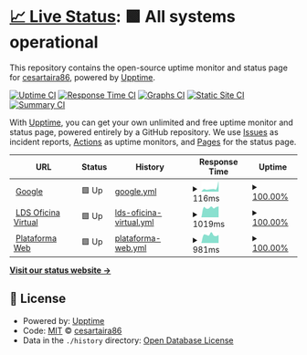 # [📈 Live Status](https://cesartaira86.github.io/upptime): <!--live status--> **🟩 All systems operational**

This repository contains the open-source uptime monitor and status page for [cesartaira86](https://cesartaira86.github.io/upptime), powered by [Upptime](https://github.com/upptime/upptime).

[![Uptime CI](https://github.com/cesartaira86/upptime/workflows/Uptime%20CI/badge.svg)](https://github.com/cesartaira86/upptime/actions?query=workflow%3A%22Uptime+CI%22)
[![Response Time CI](https://github.com/cesartaira86/upptime/workflows/Response%20Time%20CI/badge.svg)](https://github.com/cesartaira86/upptime/actions?query=workflow%3A%22Response+Time+CI%22)
[![Graphs CI](https://github.com/cesartaira86/upptime/workflows/Graphs%20CI/badge.svg)](https://github.com/cesartaira86/upptime/actions?query=workflow%3A%22Graphs+CI%22)
[![Static Site CI](https://github.com/cesartaira86/upptime/workflows/Static%20Site%20CI/badge.svg)](https://github.com/cesartaira86/upptime/actions?query=workflow%3A%22Static+Site+CI%22)
[![Summary CI](https://github.com/cesartaira86/upptime/workflows/Summary%20CI/badge.svg)](https://github.com/cesartaira86/upptime/actions?query=workflow%3A%22Summary+CI%22)

With [Upptime](https://upptime.js.org), you can get your own unlimited and free uptime monitor and status page, powered entirely by a GitHub repository. We use [Issues](https://github.com/cesartaira86/upptime/issues) as incident reports, [Actions](https://github.com/cesartaira86/upptime/actions) as uptime monitors, and [Pages](https://cesartaira86.github.io/upptime) for the status page.

<!--start: status pages-->
<!-- This summary is generated by Upptime (https://github.com/upptime/upptime) -->
<!-- Do not edit this manually, your changes will be overwritten -->
<!-- prettier-ignore -->
| URL | Status | History | Response Time | Uptime |
| --- | ------ | ------- | ------------- | ------ |
| <img alt="" src="https://icons.duckduckgo.com/ip3/www.google.com.ico" height="13"> [Google](https://www.google.com) | 🟩 Up | [google.yml](https://github.com/cesartaira86/upptime/commits/HEAD/history/google.yml) | <details><summary><img alt="Response time graph" src="./graphs/google/response-time-week.png" height="20"> 116ms</summary><br><a href="https://cesartaira86.github.io/upptime/history/google"><img alt="Response time 97" src="https://img.shields.io/endpoint?url=https%3A%2F%2Fraw.githubusercontent.com%2Fcesartaira86%2Fupptime%2FHEAD%2Fapi%2Fgoogle%2Fresponse-time.json"></a><br><a href="https://cesartaira86.github.io/upptime/history/google"><img alt="24-hour response time 356" src="https://img.shields.io/endpoint?url=https%3A%2F%2Fraw.githubusercontent.com%2Fcesartaira86%2Fupptime%2FHEAD%2Fapi%2Fgoogle%2Fresponse-time-day.json"></a><br><a href="https://cesartaira86.github.io/upptime/history/google"><img alt="7-day response time 116" src="https://img.shields.io/endpoint?url=https%3A%2F%2Fraw.githubusercontent.com%2Fcesartaira86%2Fupptime%2FHEAD%2Fapi%2Fgoogle%2Fresponse-time-week.json"></a><br><a href="https://cesartaira86.github.io/upptime/history/google"><img alt="30-day response time 107" src="https://img.shields.io/endpoint?url=https%3A%2F%2Fraw.githubusercontent.com%2Fcesartaira86%2Fupptime%2FHEAD%2Fapi%2Fgoogle%2Fresponse-time-month.json"></a><br><a href="https://cesartaira86.github.io/upptime/history/google"><img alt="1-year response time 96" src="https://img.shields.io/endpoint?url=https%3A%2F%2Fraw.githubusercontent.com%2Fcesartaira86%2Fupptime%2FHEAD%2Fapi%2Fgoogle%2Fresponse-time-year.json"></a></details> | <details><summary><a href="https://cesartaira86.github.io/upptime/history/google">100.00%</a></summary><a href="https://cesartaira86.github.io/upptime/history/google"><img alt="All-time uptime 100.00%" src="https://img.shields.io/endpoint?url=https%3A%2F%2Fraw.githubusercontent.com%2Fcesartaira86%2Fupptime%2FHEAD%2Fapi%2Fgoogle%2Fuptime.json"></a><br><a href="https://cesartaira86.github.io/upptime/history/google"><img alt="24-hour uptime 100.00%" src="https://img.shields.io/endpoint?url=https%3A%2F%2Fraw.githubusercontent.com%2Fcesartaira86%2Fupptime%2FHEAD%2Fapi%2Fgoogle%2Fuptime-day.json"></a><br><a href="https://cesartaira86.github.io/upptime/history/google"><img alt="7-day uptime 100.00%" src="https://img.shields.io/endpoint?url=https%3A%2F%2Fraw.githubusercontent.com%2Fcesartaira86%2Fupptime%2FHEAD%2Fapi%2Fgoogle%2Fuptime-week.json"></a><br><a href="https://cesartaira86.github.io/upptime/history/google"><img alt="30-day uptime 100.00%" src="https://img.shields.io/endpoint?url=https%3A%2F%2Fraw.githubusercontent.com%2Fcesartaira86%2Fupptime%2FHEAD%2Fapi%2Fgoogle%2Fuptime-month.json"></a><br><a href="https://cesartaira86.github.io/upptime/history/google"><img alt="1-year uptime 100.00%" src="https://img.shields.io/endpoint?url=https%3A%2F%2Fraw.githubusercontent.com%2Fcesartaira86%2Fupptime%2FHEAD%2Fapi%2Fgoogle%2Fuptime-year.json"></a></details>
| <img alt="" src="https://icons.duckduckgo.com/ip3/zsp1.luzdelsur.com.pe.ico" height="13"> [LDS Oficina Virtual](https://zsp1.luzdelsur.com.pe/ofvirtual/) | 🟩 Up | [lds-oficina-virtual.yml](https://github.com/cesartaira86/upptime/commits/HEAD/history/lds-oficina-virtual.yml) | <details><summary><img alt="Response time graph" src="./graphs/lds-oficina-virtual/response-time-week.png" height="20"> 1019ms</summary><br><a href="https://cesartaira86.github.io/upptime/history/lds-oficina-virtual"><img alt="Response time 895" src="https://img.shields.io/endpoint?url=https%3A%2F%2Fraw.githubusercontent.com%2Fcesartaira86%2Fupptime%2FHEAD%2Fapi%2Flds-oficina-virtual%2Fresponse-time.json"></a><br><a href="https://cesartaira86.github.io/upptime/history/lds-oficina-virtual"><img alt="24-hour response time 1134" src="https://img.shields.io/endpoint?url=https%3A%2F%2Fraw.githubusercontent.com%2Fcesartaira86%2Fupptime%2FHEAD%2Fapi%2Flds-oficina-virtual%2Fresponse-time-day.json"></a><br><a href="https://cesartaira86.github.io/upptime/history/lds-oficina-virtual"><img alt="7-day response time 1019" src="https://img.shields.io/endpoint?url=https%3A%2F%2Fraw.githubusercontent.com%2Fcesartaira86%2Fupptime%2FHEAD%2Fapi%2Flds-oficina-virtual%2Fresponse-time-week.json"></a><br><a href="https://cesartaira86.github.io/upptime/history/lds-oficina-virtual"><img alt="30-day response time 1042" src="https://img.shields.io/endpoint?url=https%3A%2F%2Fraw.githubusercontent.com%2Fcesartaira86%2Fupptime%2FHEAD%2Fapi%2Flds-oficina-virtual%2Fresponse-time-month.json"></a><br><a href="https://cesartaira86.github.io/upptime/history/lds-oficina-virtual"><img alt="1-year response time 887" src="https://img.shields.io/endpoint?url=https%3A%2F%2Fraw.githubusercontent.com%2Fcesartaira86%2Fupptime%2FHEAD%2Fapi%2Flds-oficina-virtual%2Fresponse-time-year.json"></a></details> | <details><summary><a href="https://cesartaira86.github.io/upptime/history/lds-oficina-virtual">100.00%</a></summary><a href="https://cesartaira86.github.io/upptime/history/lds-oficina-virtual"><img alt="All-time uptime 99.98%" src="https://img.shields.io/endpoint?url=https%3A%2F%2Fraw.githubusercontent.com%2Fcesartaira86%2Fupptime%2FHEAD%2Fapi%2Flds-oficina-virtual%2Fuptime.json"></a><br><a href="https://cesartaira86.github.io/upptime/history/lds-oficina-virtual"><img alt="24-hour uptime 100.00%" src="https://img.shields.io/endpoint?url=https%3A%2F%2Fraw.githubusercontent.com%2Fcesartaira86%2Fupptime%2FHEAD%2Fapi%2Flds-oficina-virtual%2Fuptime-day.json"></a><br><a href="https://cesartaira86.github.io/upptime/history/lds-oficina-virtual"><img alt="7-day uptime 100.00%" src="https://img.shields.io/endpoint?url=https%3A%2F%2Fraw.githubusercontent.com%2Fcesartaira86%2Fupptime%2FHEAD%2Fapi%2Flds-oficina-virtual%2Fuptime-week.json"></a><br><a href="https://cesartaira86.github.io/upptime/history/lds-oficina-virtual"><img alt="30-day uptime 100.00%" src="https://img.shields.io/endpoint?url=https%3A%2F%2Fraw.githubusercontent.com%2Fcesartaira86%2Fupptime%2FHEAD%2Fapi%2Flds-oficina-virtual%2Fuptime-month.json"></a><br><a href="https://cesartaira86.github.io/upptime/history/lds-oficina-virtual"><img alt="1-year uptime 99.98%" src="https://img.shields.io/endpoint?url=https%3A%2F%2Fraw.githubusercontent.com%2Fcesartaira86%2Fupptime%2FHEAD%2Fapi%2Flds-oficina-virtual%2Fuptime-year.json"></a></details>
| <img alt="" src="https://icons.duckduckgo.com/ip3/ldsweb.luzdelsur.com.pe.ico" height="13"> [Plataforma Web](https://ldsweb.luzdelsur.com.pe/Plataforma/PlataformaWeb) | 🟩 Up | [plataforma-web.yml](https://github.com/cesartaira86/upptime/commits/HEAD/history/plataforma-web.yml) | <details><summary><img alt="Response time graph" src="./graphs/plataforma-web/response-time-week.png" height="20"> 981ms</summary><br><a href="https://cesartaira86.github.io/upptime/history/plataforma-web"><img alt="Response time 912" src="https://img.shields.io/endpoint?url=https%3A%2F%2Fraw.githubusercontent.com%2Fcesartaira86%2Fupptime%2FHEAD%2Fapi%2Fplataforma-web%2Fresponse-time.json"></a><br><a href="https://cesartaira86.github.io/upptime/history/plataforma-web"><img alt="24-hour response time 960" src="https://img.shields.io/endpoint?url=https%3A%2F%2Fraw.githubusercontent.com%2Fcesartaira86%2Fupptime%2FHEAD%2Fapi%2Fplataforma-web%2Fresponse-time-day.json"></a><br><a href="https://cesartaira86.github.io/upptime/history/plataforma-web"><img alt="7-day response time 981" src="https://img.shields.io/endpoint?url=https%3A%2F%2Fraw.githubusercontent.com%2Fcesartaira86%2Fupptime%2FHEAD%2Fapi%2Fplataforma-web%2Fresponse-time-week.json"></a><br><a href="https://cesartaira86.github.io/upptime/history/plataforma-web"><img alt="30-day response time 1022" src="https://img.shields.io/endpoint?url=https%3A%2F%2Fraw.githubusercontent.com%2Fcesartaira86%2Fupptime%2FHEAD%2Fapi%2Fplataforma-web%2Fresponse-time-month.json"></a><br><a href="https://cesartaira86.github.io/upptime/history/plataforma-web"><img alt="1-year response time 900" src="https://img.shields.io/endpoint?url=https%3A%2F%2Fraw.githubusercontent.com%2Fcesartaira86%2Fupptime%2FHEAD%2Fapi%2Fplataforma-web%2Fresponse-time-year.json"></a></details> | <details><summary><a href="https://cesartaira86.github.io/upptime/history/plataforma-web">100.00%</a></summary><a href="https://cesartaira86.github.io/upptime/history/plataforma-web"><img alt="All-time uptime 100.00%" src="https://img.shields.io/endpoint?url=https%3A%2F%2Fraw.githubusercontent.com%2Fcesartaira86%2Fupptime%2FHEAD%2Fapi%2Fplataforma-web%2Fuptime.json"></a><br><a href="https://cesartaira86.github.io/upptime/history/plataforma-web"><img alt="24-hour uptime 100.00%" src="https://img.shields.io/endpoint?url=https%3A%2F%2Fraw.githubusercontent.com%2Fcesartaira86%2Fupptime%2FHEAD%2Fapi%2Fplataforma-web%2Fuptime-day.json"></a><br><a href="https://cesartaira86.github.io/upptime/history/plataforma-web"><img alt="7-day uptime 100.00%" src="https://img.shields.io/endpoint?url=https%3A%2F%2Fraw.githubusercontent.com%2Fcesartaira86%2Fupptime%2FHEAD%2Fapi%2Fplataforma-web%2Fuptime-week.json"></a><br><a href="https://cesartaira86.github.io/upptime/history/plataforma-web"><img alt="30-day uptime 100.00%" src="https://img.shields.io/endpoint?url=https%3A%2F%2Fraw.githubusercontent.com%2Fcesartaira86%2Fupptime%2FHEAD%2Fapi%2Fplataforma-web%2Fuptime-month.json"></a><br><a href="https://cesartaira86.github.io/upptime/history/plataforma-web"><img alt="1-year uptime 100.00%" src="https://img.shields.io/endpoint?url=https%3A%2F%2Fraw.githubusercontent.com%2Fcesartaira86%2Fupptime%2FHEAD%2Fapi%2Fplataforma-web%2Fuptime-year.json"></a></details>

<!--end: status pages-->

[**Visit our status website →**](https://cesartaira86.github.io/upptime)

## 📄 License

- Powered by: [Upptime](https://github.com/upptime/upptime)
- Code: [MIT](./LICENSE) © [cesartaira86](https://cesartaira86.github.io/upptime)
- Data in the `./history` directory: [Open Database License](https://opendatacommons.org/licenses/odbl/1-0/)
